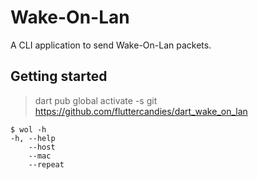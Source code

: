 # Wake-On-Lan

A CLI application to send Wake-On-Lan packets.

## Getting started

> dart pub global activate -s git https://github.com/fluttercandies/dart_wake_on_lan

```console
$ wol -h
-h, --help                                                                                                                                                                                                                                              
    --host                                                                                                                                                                                                                                              
    --mac
    --repeat
```

